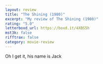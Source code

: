 ```yaml
---
layout: review
title: "The Shining (1980)"
excerpt: "My review of The Shining (1980)"
rating: "5.0"
letterboxd_url: https://boxd.it/4XBS5h
mst3k: false
rifftrax: false
category: movie-review
---
```


Oh I get it, his name is Jack
